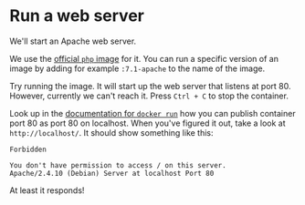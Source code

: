 # Run a web server

We'll start an Apache web server.

We use the [official `php` image](https://hub.docker.com/_/php/) for it. You can run a specific version of an image by adding for example `:7.1-apache` to the name of the image.

Try running the image. It will start up the web server that listens at port 80. However, currently we can't reach it. Press `Ctrl + C` to stop the container. 
 
Look up in the [documentation for `docker run`](https://docs.docker.com/engine/reference/commandline/run/) how you can publish container port 80 as port 80 on localhost. When you've figured it out, take a look at `http://localhost/`. It should show something like this:

```
Forbidden

You don't have permission to access / on this server.
Apache/2.4.10 (Debian) Server at localhost Port 80
```

At least it responds!
